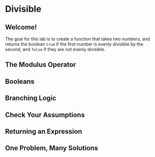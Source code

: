 # Divisible

## Welcome!

The goal for this lab is to create a function that takes two numbers, and returns the boolean `true` if the first number is evenly divisible by the second, and `false` if they are not evenly divisible.

## The Modulus Operator 

## Booleans

## Branching Logic

## Check Your Assumptions

## Returning an Expression

## One Problem, Many Solutions